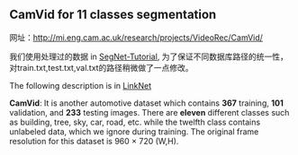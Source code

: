 ## CamVid for 11 classes segmentation
网址：http://mi.eng.cam.ac.uk/research/projects/VideoRec/CamVid/  

我们使用处理过的数据 in [SegNet-Tutorial](https://github.com/alexgkendall/SegNet-Tutorial/tree/master/CamVid), 为了保证不同数据库路径的统一性，对train.txt,test.txt,val.txt的路径稍微做了一点修改。

The following description is in [LinkNet](http://xxx.itp.ac.cn/pdf/1707.03718.pdf)

**CamVid**: It is another automotive dataset which contains **367** training, **101** validation, and **233** testing images. There are **eleven** different classes such as building, tree, sky,
car, road, etc. while the twelfth class contains unlabeled data, which we ignore during training. The original frame resolution for this dataset is 960 × 720 (W,H).

